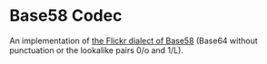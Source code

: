 Base58 Codec
============

An implementation of [the Flickr dialect of Base58](https://www.flickr.com/groups/api/discuss/72157616713786392)
(Base64 without punctuation or the lookalike pairs 0/o and 1/L).
